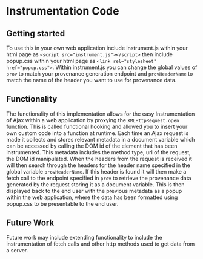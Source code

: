 # Instrumentation Code

## Getting started

To use this in your own web application include instrument.js within your html page as `<script src="instrument.js"></script>` then include popup.css within your html page as `<link rel="stylesheet" href="popup.css">`. Within instrument.js you can change the global values of `prov` to match your provenance generation endpoint and `provHeaderName` to match the name of the header you want to use for provenance data.

## Functionality

The functionality of this implementation allows for the easy Instrumentation of Ajax within a web application by proxying the `XMLHttpRequest.open` function. This is called functional hooking and allowed you to insert your own custom code into a function at runtime. Each time an Ajax request is made it collects and stores relevant metadata in a document variable which can be accessed by calling the DOM id of the element that has been instrumented. This metadata includes the method type, url of the request, the DOM id manipulated. When the headers from the request is received it will then search through the headers for the header name specified in the global variable `provHeaderName`. If this header is found it will then make a fetch call to the endpoint specified in `prov` to retrieve the provenance data generated by the request storing it as a document variable. This is then displayed back to the end user with the previous metadata as a popup within the web application, where the data has been formatted using popup.css to be presentable to the end user.

## Future Work

Future work may include extending functionality to include the instrumentation of fetch calls and other http methods used to get data from a server.
